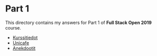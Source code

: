 # Part 1
This directory contains my answers for Part 1 of **Full Stack Open 2019** course.
* [Kurssitiedot](/osa1/kurssitiedot)
* [Unicafe](/osa1/unicafe)
* [Anekdootit](/osa1/anekdootit)